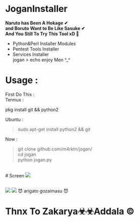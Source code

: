 # JoganInstaller 
<b><p> Naruto has Been A Hokage ✔<br>
    and Boruto Want to Be Like Sasuke ✔<br>
    And You Still To Try This Tool xD 🚫</p></b>
+ Python&Perl Installer Modules <br>
+ Pentest Tools Installer<br>
+ Services Installer <br>
    jogan > echo enjoy Men ^_^
# Usage :
First Do This :<br>
Termux :<br>

pkg install git && python2<br>

Ubuntu :<br>
>   sudo apt-get install python2 && git<br>

Now :<br>

>   git clone github.com/m4rktn/jogan/<br>
>   cd jogan<br>
>   python jogan.py<br>
<br>
# Screen
<a href="https://youtube.com/c/M4rkWalker" target="_blank"><img src="https://raw.githubusercontent.com/m4rktn/jogan/master/hokage.png"/></a>
<h2><b></b></h2>
<img src='https://raw.githubusercontent.com/m4rktn/jogan/master/konoha1.png'>
<img src='https://raw.githubusercontent.com/m4rktn/jogan/master/konoha.png'>
😈 arigato gozaimasu 😈<br>

# Thnx To Zakarya☣☣Addala ©
